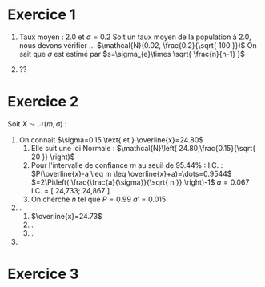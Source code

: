 # Exercice 1

1. $\text{Taux moyen : 2.0 et }\sigma=0.2$
   Soit un taux moyen de la population à $2.0$, nous devons vérifier ...
   $\mathcal{N}(0.02, \frac{0.2}{\sqrt{ 100 }})$
   On sait que $\sigma$ est estimé par $s=\sigma_{e}\times \sqrt{ \frac{n}{n-1} }$
   
2. ??
# Exercice 2

Soit $X \leadsto \mathcal{N}(m, \sigma)$ :

1. On connait $\sigma=0.15 \text{ et } \overline{x}=24.80$
	1. Elle suit une loi Normale : $\mathcal{N}\left( 24.80;\frac{0.15}{\sqrt{ 20 }} \right)$  
	2. Pour l'intervalle de confiance $m$ au seuil de $95.44\%$ :
	   $\text{I.C. :}$
	   $P(\overline{x}-a \leq m \leq \overline{x}+a)=\dots=0.9544$
	   $=2\Pi\left( \frac{\frac{a}{\sigma}}{\sqrt{ n }} \right)-1$
	   $a=0.067$
	   $\text{I.C. = [ 24,733; 24,867 ]}$
	3. On cherche $n$ tel que $P=0.99$
	   $a'= 0.015$
2. .
	1. $\overline{x}=24.73$
	2. .
	3. .
3. 


# Exercice 3

